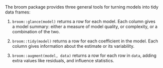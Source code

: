 
The broom package provides three general tools for turning models into tidy data frames:

1.  `broom::glance(model)` returns a row for each model. Each column gives a 
    model summary: either a measure of model quality, or complexity, or a 
    combination of the two.
   
1.  `broom::tidy(model)` returns a row for each coefficient in the model. Each 
    column gives information about the estimate or its variability.
    
1.  `broom::augment(model, data)` returns a row for each row in `data`, adding
    extra values like residuals, and influence statistics.
